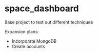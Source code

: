 # space_dashboard

Base project to test out different techniques

Expansion plans:
- Incorporate MongoDB
- Create accounts
